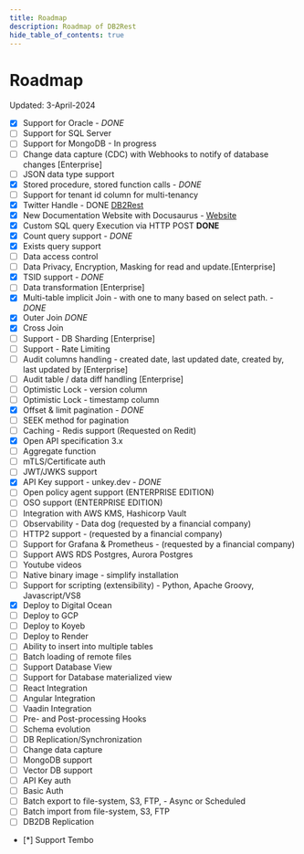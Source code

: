 ```yaml
---
title: Roadmap
description: Roadmap of DB2Rest
hide_table_of_contents: true
---
```


# Roadmap

Updated: 3-April-2024

- [x] Support for Oracle - *DONE*
- [ ] Support for SQL Server 
- [ ] Support for MongoDB - In progress
- [ ] Change data capture (CDC) with Webhooks to notify of database changes [Enterprise]
- [ ] JSON data type support
- [x] Stored procedure, stored function calls - *DONE*
- [ ] Support for tenant id column for multi-tenancy
- [x] Twitter Handle - DONE [DB2Rest](https://twitter.com/DB2Rest)
- [x] New Documentation Website with Docusaurus - [Website](https://db2rest.com)
- [x] Custom SQL query Execution via HTTP POST **DONE**
- [x] Count query support - *DONE*
- [x] Exists query support
- [ ] Data access control
- [ ] Data Privacy, Encryption, Masking for read and update.[Enterprise]
- [x] TSID support - *DONE*
- [ ] Data transformation [Enterprise]
- [x] Multi-table implicit Join - with one to many based on select path. - *DONE*
- [x] Outer Join  *DONE*
- [x] Cross Join
- [ ] Support - DB Sharding [Enterprise]
- [ ] Support - Rate Limiting
- [ ] Audit columns handling - created date, last updated date, created by, last updated by [Enterprise]
- [ ] Audit table / data diff handling [Enterprise]
- [ ] Optimistic Lock - version column 
- [ ] Optimistic Lock - timestamp column
- [x] Offset & limit pagination - *DONE*
- [ ] SEEK method for pagination 
- [ ] Caching - Redis support (Requested on Redit)
- [x] Open API specification 3.x 
- [ ] Aggregate function
- [ ] mTLS/Certificate auth
- [ ] JWT/JWKS support 
- [x] API Key support - unkey.dev  - *DONE*
- [ ] Open policy agent support (ENTERPRISE EDITION)
- [ ] OSO support (ENTERPRISE EDITION)
- [ ] Integration with AWS KMS, Hashicorp Vault
- [ ] Observability - Data dog (requested by a financial company)
- [ ] HTTP2 support - (requested by a financial company)
- [ ] Support for Grafana & Prometheus - (requested by a financial company)
- [ ] Support AWS RDS Postgres, Aurora Postgres
- [ ] Youtube videos
- [ ] Native binary image - simplify installation
- [ ] Support for scripting (extensibility) - Python, Apache Groovy, Javascript/VS8
- [x] Deploy to Digital Ocean
- [ ] Deploy to GCP
- [ ] Deploy to Koyeb
- [ ] Deploy to Render
- [ ] Ability to insert into multiple tables
- [ ] Batch loading of remote files
- [ ] Support Database View
- [ ] Support for Database materialized view
- [ ] React Integration
- [ ] Angular Integration
- [ ] Vaadin Integration
- [ ] Pre- and Post-processing Hooks
- [ ] Schema evolution
- [ ] DB Replication/Synchronization
- [ ] Change data capture
- [ ] MongoDB support
- [ ] Vector DB support
- [ ] API Key auth
- [ ] Basic Auth
- [ ] Batch export to file-system, S3, FTP, - Async or Scheduled 
- [ ] Batch import from file-system, S3, FTP
- [ ] DB2DB Replication
- [*] Support Tembo 
